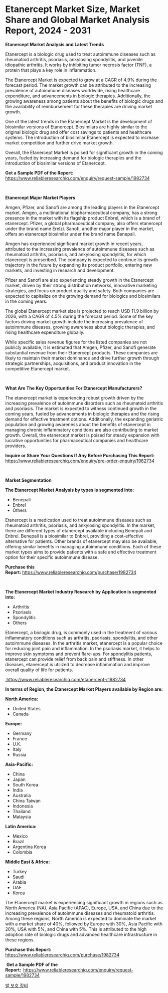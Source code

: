 <p><h1>Etanercept Market Size, Market Share and Global Market Analysis Report, 2024 - 2031</h1></p><p><strong>Etanercept Market Analysis and Latest Trends</strong></p>
<p><p>Etanercept is a biologic drug used to treat autoimmune diseases such as rheumatoid arthritis, psoriasis, ankylosing spondylitis, and juvenile idiopathic arthritis. It works by inhibiting tumor necrosis factor (TNF), a protein that plays a key role in inflammation.</p><p>The Etanercept Market is expected to grow at a CAGR of 4.9% during the forecast period. The market growth can be attributed to the increasing prevalence of autoimmune diseases worldwide, rising healthcare expenditure, and advancements in biologic therapies. Additionally, the growing awareness among patients about the benefits of biologic drugs and the availability of reimbursement for these therapies are driving market growth.</p><p>One of the latest trends in the Etanercept Market is the development of biosimilar versions of Etanercept. Biosimilars are highly similar to the original biologic drug and offer cost savings to patients and healthcare systems. The introduction of biosimilar Etanercept is expected to increase market competition and further drive market growth.</p><p>Overall, the Etanercept Market is poised for significant growth in the coming years, fueled by increasing demand for biologic therapies and the introduction of biosimilar versions of Etanercept.</p></p>
<p><strong>Get a Sample PDF of the Report:&nbsp;</strong> <a href="https://www.reliableresearchiq.com/enquiry/request-sample/1982734">https://www.reliableresearchiq.com/enquiry/request-sample/1982734</a></p>
<p>&nbsp;</p>
<p><strong>Etanercept Major Market Players</strong></p>
<p><p>Amgen, Pfizer, and Sanofi are among the leading players in the Etanercept market. Amgen, a multinational biopharmaceutical company, has a strong presence in the market with its flagship product Enbrel, which is a brand of etanercept. Pfizer, a global pharmaceutical company, also offers etanercept under the brand name Erelzi. Sanofi, another major player in the market, offers an etanercept biosimilar under the brand name Benepali.</p><p>Amgen has experienced significant market growth in recent years, attributed to the increasing prevalence of autoimmune diseases such as rheumatoid arthritis, psoriasis, and ankylosing spondylitis, for which etanercept is prescribed. The company is expected to continue its growth trajectory in the future by expanding its product portfolio, entering new markets, and investing in research and development.</p><p>Pfizer and Sanofi are also experiencing steady growth in the Etanercept market, driven by their strong distribution networks, innovative marketing strategies, and focus on product quality and safety. Both companies are expected to capitalize on the growing demand for biologics and biosimilars in the coming years.</p><p>The global Etanercept market size is projected to reach USD 11.9 billion by 2026, with a CAGR of 4.5% during the forecast period. Some of the key factors driving market growth include the increasing prevalence of autoimmune diseases, growing awareness about biologic therapies, and rising healthcare expenditure globally.</p><p>While specific sales revenue figures for the listed companies are not publicly available, it is estimated that Amgen, Pfizer, and Sanofi generate substantial revenue from their Etanercept products. These companies are likely to maintain their market dominance and drive further growth through strategic partnerships, acquisitions, and product innovation in the competitive Etanercept market.</p></p>
<p>&nbsp;</p>
<p><strong>What Are The Key Opportunities For Etanercept Manufacturers?</strong></p>
<p><p>The etanercept market is experiencing robust growth driven by the increasing prevalence of autoimmune disorders such as rheumatoid arthritis and psoriasis. The market is expected to witness continued growth in the coming years, fueled by advancements in biologic therapies and the rising demand for effective treatment options. Additionally, the expanding geriatric population and growing awareness about the benefits of etanercept in managing chronic inflammatory conditions are also contributing to market growth. Overall, the etanercept market is poised for steady expansion with lucrative opportunities for pharmaceutical companies and healthcare providers.</p></p>
<p><strong>Inquire or Share Your Questions If Any Before Purchasing This Report:</strong> <a href="https://www.reliableresearchiq.com/enquiry/pre-order-enquiry/1982734">https://www.reliableresearchiq.com/enquiry/pre-order-enquiry/1982734</a></p>
<p>&nbsp;</p>
<p><strong>Market Segmentation</strong></p>
<p><strong>The Etanercept Market Analysis by types is segmented into:</strong></p>
<p><ul><li>Benepali</li><li>Enbrel</li><li>Others</li></ul></p>
<p><p>Etanercept is a medication used to treat autoimmune diseases such as rheumatoid arthritis, psoriasis, and ankylosing spondylitis. In the market, there are different types of etanercept available including Benepali and Enbrel. Benepali is a biosimilar to Enbrel, providing a cost-effective alternative for patients. Other brands of etanercept may also be available, offering similar benefits in managing autoimmune conditions. Each of these market types aims to provide patients with a safe and effective treatment option for their specific autoimmune disease.</p></p>
<p><strong>Purchase this Report:&nbsp;</strong><a href="https://www.reliableresearchiq.com/purchase/1982734">https://www.reliableresearchiq.com/purchase/1982734</a></p>
<p>&nbsp;</p>
<p><strong>The Etanercept Market Industry Research by Application is segmented into:</strong></p>
<p><ul><li>Arthritis</li><li>Psoriasis</li><li>Spondylitis</li><li>Others</li></ul></p>
<p><p>Etanercept, a biologic drug, is commonly used in the treatment of various inflammatory conditions such as arthritis, psoriasis, spondylitis, and other autoimmune diseases. In the arthritis market, etanercept is a popular choice for reducing joint pain and inflammation. In the psoriasis market, it helps to improve skin symptoms and prevent flare-ups. For spondylitis patients, etanercept can provide relief from back pain and stiffness. In other diseases, etanercept is utilized to decrease inflammation and improve overall quality of life for patients.</p></p>
<p><a href="https://www.reliableresearchiq.com/etanercept-r1982734">&nbsp;https://www.reliableresearchiq.com/etanercept-r1982734</a></p>
<p><strong>In terms of Region, the Etanercept Market Players available by Region are:</strong></p>
<p>
    <p> <strong> North America: </strong>
        <ul>
            <li>United States</li>
            <li>Canada</li>
        </ul>
        </p> 
    <p> <strong> Europe: </strong>
        <ul>
            <li>Germany</li>
            <li>France</li>
            <li>U.K.</li>
            <li>Italy</li>
            <li>Russia</li>
        </ul>
        </p> 
    <p> <strong> Asia-Pacific: </strong>
        <ul>
            <li>China</li>
            <li>Japan</li>
            <li>South Korea</li>
            <li>India</li>
            <li>Australia</li>
            <li>China Taiwan</li>
            <li>Indonesia</li>
            <li>Thailand</li>
            <li>Malaysia</li>
        </ul>
        </p> 
    <p> <strong> Latin America: </strong>
        <ul>
            <li>Mexico</li>
            <li>Brazil</li>
            <li>Argentina Korea</li>
            <li>Colombia</li>
        </ul>
        </p> 
    <p> <strong> Middle East & Africa: </strong>
        <ul>
            <li>Turkey</li>
            <li>Saudi</li>
            <li>Arabia</li>
            <li>UAE</li>
            <li>Korea</li>
        </ul>
    </p>
    </p>
<p><p>The Etanercept market is experiencing significant growth in regions such as North America (NA), Asia Pacific (APAC), Europe, USA, and China due to the increasing prevalence of autoimmune diseases and rheumatoid arthritis. Among these regions, North America is expected to dominate the market with a market share of 40%, followed by Europe with 30%, Asia Pacific with 20%, USA with 5%, and China with 5%. This is attributed to the high adoption rate of biologic drugs and advanced healthcare infrastructure in these regions.</p></p>
<p><strong>Purchase this Report: </strong><a href="https://www.reliableresearchiq.com/purchase/1982734">https://www.reliableresearchiq.com/purchase/1982734</a></p>
<p>&nbsp;<strong>Get a Sample PDF of the Report:&nbsp;&nbsp;</strong><a href="https://www.reliableresearchiq.com/enquiry/request-sample/1982734">https://www.reliableresearchiq.com/enquiry/request-sample/1982734</a></p>
<p><strong></strong></p>
<p><p><a href="https://github.com/laholand/Market-Research-Report-List-5/blob/main/496127785076.md">발 보호 장비</a></p></p>